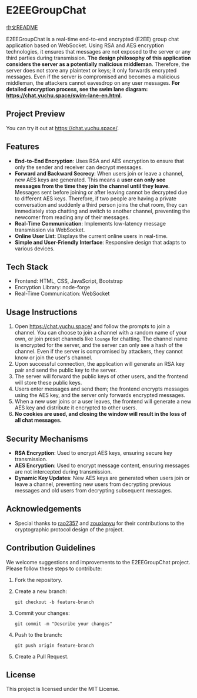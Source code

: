 #  E2EEGroupChat

[中文README](README_CN.MD) 

E2EEGroupChat is a real-time end-to-end encrypted (E2EE) group chat application based on WebSocket. Using RSA and AES encryption technologies, it ensures that messages are not exposed to the server or any third parties during transmission. **The design philosophy of this application considers the server as a potentially malicious middleman**. Therefore, the server does not store any plaintext or keys; it only forwards encrypted messages. Even if the server is compromised and becomes a malicious middleman, the attackers cannot eavesdrop on any user messages. **For detailed encryption process, see the swim lane diagram: https://chat.yuchu.space/swim-lane-en.html**.

## Project Preview

You can try it out at https://chat.yuchu.space/.

## Features

- **End-to-End Encryption**: Uses RSA and AES encryption to ensure that only the sender and receiver can decrypt messages.
- **Forward and Backward Secrecy**: When users join or leave a channel, new AES keys are generated. This means a **user can only see messages from the time they join the channel until they leave**. Messages sent before joining or after leaving cannot be decrypted due to different AES keys. Therefore, if two people are having a private conversation and suddenly a third person joins the chat room, they can immediately stop chatting and switch to another channel, preventing the newcomer from reading any of their messages.
- **Real-Time Communication**: Implements low-latency message transmission via WebSocket.
- **Online User List**: Displays the current online users in real-time.
- **Simple and User-Friendly Interface**: Responsive design that adapts to various devices.

## Tech Stack

- Frontend: HTML, CSS, JavaScript, Bootstrap
- Encryption Library: node-forge
- Real-Time Communication: WebSocket

## Usage Instructions

1. Open https://chat.yuchu.space/ and follow the prompts to join a channel. You can choose to join a channel with a random name of your own, or join preset channels like `lounge` for chatting. The channel name is encrypted for the server, and the server can only see a hash of the channel. Even if the server is compromised by attackers, they cannot know or join the user's channel.
2. Upon successful connection, the application will generate an RSA key pair and send the public key to the server.
3. The server will forward the public keys of other users, and the frontend will store these public keys.
4. Users enter messages and send them; the frontend encrypts messages using the AES key, and the server only forwards encrypted messages.
5. When a new user joins or a user leaves, the frontend will generate a new AES key and distribute it encrypted to other users.
6. **No cookies are used, and closing the window will result in the loss of all chat messages.**

## Security Mechanisms

- **RSA Encryption**: Used to encrypt AES keys, ensuring secure key transmission.
- **AES Encryption**: Used to encrypt message content, ensuring messages are not intercepted during transmission.
- **Dynamic Key Updates**: New AES keys are generated when users join or leave a channel, preventing new users from decrypting previous messages and old users from decrypting subsequent messages.

## Acknowledgements

- Special thanks to [rao2357](https://github.com/rao2357) and [zouxianyu](https://github.com/zouxianyu) for their contributions to the cryptographic protocol design of the project.

## Contribution Guidelines

We welcome suggestions and improvements to the E2EEGroupChat project. Please follow these steps to contribute:

1. Fork the repository.

2. Create a new branch:

   ```
   git checkout -b feature-branch
   ```

3. Commit your changes:

   ```
   git commit -m "Describe your changes"
   ```

4. Push to the branch:

   ```
   git push origin feature-branch
   ```

5. Create a Pull Request.

## License

This project is licensed under the MIT License.
